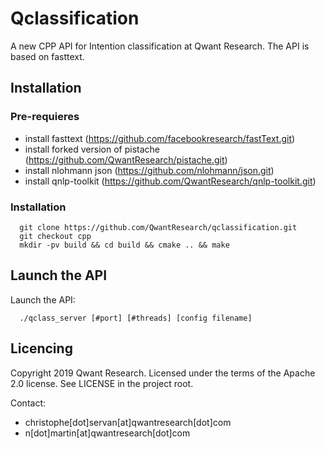 Qclassification
===============

A new CPP API for Intention classification at Qwant Research.
The API is based on fasttext.

## Installation

### Pre-requieres
* install fasttext (https://github.com/facebookresearch/fastText.git)
* install forked version of pistache (https://github.com/QwantResearch/pistache.git)
* install nlohmann json (https://github.com/nlohmann/json.git)
* install qnlp-toolkit (https://github.com/QwantResearch/qnlp-toolkit.git)


### Installation


```
  git clone https://github.com/QwantResearch/qclassification.git 
  git checkout cpp
  mkdir -pv build && cd build && cmake .. && make 
``` 


## Launch the API

Launch the API:
```
  ./qclass_server [#port] [#threads] [config filename]
```

## Licencing

Copyright 2019 Qwant Research. Licensed under the terms of the Apache 2.0 license. See LICENSE in the project root.

Contact:
 - christophe[dot]servan[at]qwantresearch[dot]com
 - n[dot]martin[at]qwantresearch[dot]com

